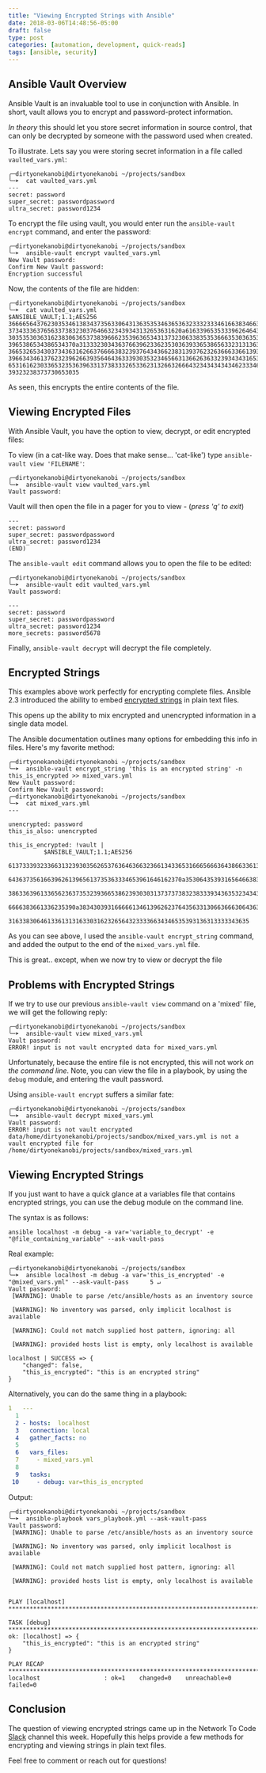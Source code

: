 ```yaml
---
title: "Viewing Encrypted Strings with Ansible"
date: 2018-03-06T14:48:56-05:00
draft: false
type: post
categories: [automation, development, quick-reads]
tags: [ansible, security]
---
```


## Ansible Vault Overview

Ansible Vault is an invaluable tool to use in conjunction with Ansible.  In short, vault allows you to encrypt and password-protect information.

_In theory_ this should let you store secret information in source control, that can only be decrypted by someone with the password used when created.

To illustrate.  Lets say you were storing secret information in a file called `vaulted_vars.yml`:

```shell
╭─dirtyonekanobi@dirtyonekanobi ~/projects/sandbox  
╰─➤  cat vaulted_vars.yml 
---
secret: password
super_secret: passwordpassword
ultra_secret: password1234
```

To encrypt the file using vault, you would enter run the `ansible-vault encrypt` command, and enter the password:

```shell
╭─dirtyonekanobi@dirtyonekanobi ~/projects/sandbox  
╰─➤  ansible-vault encrypt vaulted_vars.yml 
New Vault password: 
Confirm New Vault password: 
Encryption successful
```

Now, the contents of the file are hidden:

```shell
╭─dirtyonekanobi@dirtyonekanobi ~/projects/sandbox  
╰─➤  cat vaulted_vars.yml 
$ANSIBLE_VAULT;1.1;AES256
36666564376230353461383437356330643136353534636536323332333461663834663266623932
3734333637656337383230376466323439343132653631620a616339653533396264643935363461
30353530363162383063653738396662353963653431373230633835353666353036353961323866
3965386534386534370a313332303436376639623362353036393365386563323131363066366532
36653265343037343631626637666638323937643436623831393762326366633661393434356139
39663434613762323962663935646436333930353234656631366263633239343431653862393233
65316162303365323536396331373833326533623132663266643234343434346233346537613264
39323238373730653035
```

As seen, this encrypts the entire contents of the file.

## Viewing Encrypted Files

With Ansible Vault, you have the option to view, decrypt, or edit encrypted files:

To view (in a cat-like way.  Does that make sense... 'cat-like') type `ansible-vault view 'FILENAME'`:

```shell
╭─dirtyonekanobi@dirtyonekanobi ~/projects/sandbox  
╰─➤  ansible-vault view vaulted_vars.yml
Vault password: 
```

Vault will then open the file in a pager for you to view - (_press 'q' to exit_)
```shell
---
secret: password
super_secret: passwordpassword
ultra_secret: password1234
(END)
```

The `ansible-vault edit` command allows you to open the file to be edited:

```shell
╭─dirtyonekanobi@dirtyonekanobi ~/projects/sandbox  
╰─➤  ansible-vault edit vaulted_vars.yml
Vault password: 

---
secret: password
super_secret: passwordpassword
ultra_secret: password1234
more_secrets: password5678
```

Finally, `ansible-vault decrypt` will decrypt the file completely.  

## Encrypted Strings

This examples above work perfectly for encrypting complete files.  Ansible 2.3 introduced the ability to embed [encrypted strings](http://docs.ansible.com/ansible/2.4/vault.html#use-encrypt-string-to-create-encrypted-variables-to-embed-in-yaml) in plain text files. 

This opens up the ability to mix encrypted and unencrypted information in a single data model.

The Ansible documentation outlines many options for embedding this info in files. Here's my favorite method:

```shell
╭─dirtyonekanobi@dirtyonekanobi ~/projects/sandbox  
╰─➤  ansible-vault encrypt_string 'this is an encrypted string' -n this_is_encrypted >> mixed_vars.yml
New Vault password: 
Confirm New Vault password: 
╭─dirtyonekanobi@dirtyonekanobi ~/projects/sandbox  
╰─➤  cat mixed_vars.yml 
---

unencrypted: password
this_is_also: unencrypted

this_is_encrypted: !vault |
          $ANSIBLE_VAULT;1.1;AES256
          61373339323366313239303562653763646366323661343365316665666364386633613031616631
          6436373561663962613965613735363334653961646162370a353064353931656466383239633637
          38633639613365623637353239366538623930303137373738323833393436353234343231343461
          6666383661336235390a383430393166666134613962623764356331306636663064363934343338
          31633830646133613131633031623265643233336634346535393136313333343635
```

As you can see above, I used the `ansible-vault encrypt_string` command, and added the output to the end of the `mixed_vars.yml` file.

This is great.. except, when we now try to view or decrypt the file

## Problems with Encrypted Strings

If we try to use our previous `ansible-vault view` command on a 'mixed' file, we will get the following reply:

```shell
╭─dirtyonekanobi@dirtyonekanobi ~/projects/sandbox  
╰─➤  ansible-vault view mixed_vars.yml 
Vault password: 
ERROR! input is not vault encrypted data for mixed_vars.yml
```

Unfortunately, because the entire file is not encrypted, this will not work _on the command line_. Note, you can view the file in a playbook, by using the `debug` module, and entering the vault password.

Using `ansible-vault encrypt` suffers a similar fate:

```shell
╭─dirtyonekanobi@dirtyonekanobi ~/projects/sandbox  
╰─➤  ansible-vault decrypt mixed_vars.yml
Vault password: 
ERROR! input is not vault encrypted data/home/dirtyonekanobi/projects/sandbox/mixed_vars.yml is not a vault encrypted file for /home/dirtyonekanobi/projects/sandbox/mixed_vars.yml
```

## Viewing Encrypted Strings

If you just want to have a quick glance at a variables file that contains encrypted strings, you can use the debug module on the command line.  

The syntax is as follows:

```shell
ansible localhost -m debug -a var='variable_to_decrypt' -e "@file_containing_variable" --ask-vault-pass
```

Real example:

```shell
╭─dirtyonekanobi@dirtyonekanobi ~/projects/sandbox  
╰─➤  ansible localhost -m debug -a var='this_is_encrypted' -e "@mixed_vars.yml" --ask-vault-pass      5 ↵
Vault password: 
 [WARNING]: Unable to parse /etc/ansible/hosts as an inventory source

 [WARNING]: No inventory was parsed, only implicit localhost is available

 [WARNING]: Could not match supplied host pattern, ignoring: all

 [WARNING]: provided hosts list is empty, only localhost is available

localhost | SUCCESS => {
    "changed": false, 
    "this_is_encrypted": "this is an encrypted string"
}
```

Alternatively, you can do the same thing in a playbook:

```yaml
1   ---
  1 
  2 - hosts:  localhost
  3   connection: local
  4   gather_facts: no
  5 
  6   vars_files:
  7     - mixed_vars.yml
  8 
  9   tasks:
 10     - debug: var=this_is_encrypted
```

Output:

```shell
╭─dirtyonekanobi@dirtyonekanobi ~/projects/sandbox  
╰─➤  ansible-playbook vars_playbook.yml --ask-vault-pass
Vault password: 
 [WARNING]: Unable to parse /etc/ansible/hosts as an inventory source

 [WARNING]: No inventory was parsed, only implicit localhost is available

 [WARNING]: Could not match supplied host pattern, ignoring: all

 [WARNING]: provided hosts list is empty, only localhost is available


PLAY [localhost] *****************************************************************************************

TASK [debug] *********************************************************************************************
ok: [localhost] => {
    "this_is_encrypted": "this is an encrypted string"
}

PLAY RECAP ***********************************************************************************************
localhost                  : ok=1    changed=0    unreachable=0    failed=0   
```

## Conclusion

The question of viewing encrypted strings came up in the Network To Code [Slack](networktocode.herokupapp.com) channel this week.  Hopefully this helps provide a few methods for encrypting and viewing strings in plain text files.  

Feel free to comment or reach out for questions!